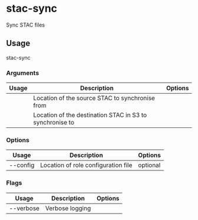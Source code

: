 # stac-sync

Sync STAC files

## Usage

stac-sync <options> <str> <arg>

### Arguments

| Usage | Description                                              | Options |
| ----- | -------------------------------------------------------- | ------- |
| <str> | Location of the source STAC to synchronise from          |         |
| <arg> | Location of the destination STAC in S3 to synchronise to |         |

### Options

| Usage          | Description                         | Options  |
| -------------- | ----------------------------------- | -------- |
| --config <str> | Location of role configuration file | optional |

### Flags

| Usage     | Description     | Options |
| --------- | --------------- | ------- |
| --verbose | Verbose logging |         |
